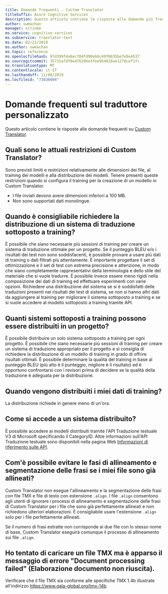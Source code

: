 ```yaml
---
title: Domande frequenti - Custom Translator
titleSuffix: Azure Cognitive Services
description: Questo articolo contiene le risposte alle domande più frequenti sul traduttore personalizzato di servizi cognitivi di Azure.
author: swmachan
manager: nitinme
ms.service: cognitive-services
ms.subservice: translator-text
ms.date: 02/21/2019
ms.author: swmachan
ms.topic: reference
ms.openlocfilehash: 97d399f4a8ec704fd90eb6c49f0835be7e9e4537
ms.sourcegitcommit: 35715a7df8e476286e3fee954818ae1278cef1fc
ms.translationtype: MT
ms.contentlocale: it-IT
ms.lasthandoff: 11/08/2019
ms.locfileid: "73836604"
---
```

# <a name="custom-translator-frequently-asked-questions"></a>Domande frequenti sul traduttore personalizzato

Questo articolo contiene le risposte alle domande frequenti su [Custom Translator](https://portal.customtranslator.azure.ai).

## <a name="what-are-the-current-restrictions-in-custom-translator"></a>Quali sono le attuali restrizioni di Custom Translator?

Sono previsti limiti e restrizioni relativamente alle dimensioni dei file, al training dei modelli e alla distribuzione dei modelli. Tenere presenti queste restrizioni quando si configura il training per la creazione di un modello in Custom Translator.

- I file inviati devono avere dimensioni inferiori a 100 MB.
- Non sono supportati dati monolingue.

## <a name="when-should-i-request-deployment-for-a-translation-system-that-has-been-trained"></a>Quando è consigliabile richiedere la distribuzione di un sistema di traduzione sottoposto a training?

È possibile che siano necessarie più sessioni di training per creare un sistema di traduzione ottimale per un progetto. Se il punteggio BLEU e/o i risultati dei test non sono soddisfacenti, è possibile provare a usare più dati di training o dati filtrati più attentamente. È importante progettare il set di ottimizzazione e il set di test con estrema precisione e attenzione, in modo che siano completamente rappresentativi della terminologia e dello stile del materiale che si vuole tradurre. È possibile invece essere meno rigidi nella composizione dei dati di training ed effettuare esperimenti con varie opzioni. Richiedere una distribuzione del sistema se si è soddisfatti delle traduzioni presenti nei risultati dei test di sistema, se non si hanno altri dati da aggiungere al training per migliorare il sistema sottoposto a training e se si vuole accedere al modello sottoposto a training tramite API.

## <a name="how-many-trained-systems-can-be-deployed-in-a-project"></a>Quanti sistemi sottoposti a training possono essere distribuiti in un progetto?

È possibile distribuire un solo sistema sottoposto a training per ogni progetto. È possibile che siano necessarie più sessioni di training per creare un sistema di traduzione appropriato per il progetto e si consiglia di richiedere la distribuzione di un modello di training in grado di offrire risultati ottimali. È possibile determinare la qualità del training in base al punteggio BLEU (più alto è il punteggio, migliore è il risultato) ed è opportuno confrontarsi con i revisori prima di decidere se la qualità della traduzione è adeguata per la distribuzione.

## <a name="when-can-i-expect-my-trainings-to-be-deployed"></a>Quando vengono distribuiti i miei dati di training?

La distribuzione richiede in genere meno di un'ora.

## <a name="how-do-you-access-a-deployed-system"></a>Come si accede a un sistema distribuito?

È possibile accedere ai modelli distribuiti tramite l'API Traduzione testuale V3 di Microsoft specificando il CategoryID. Altre informazioni sull'API Traduzione testuale sono disponibili nella pagina Web [Informazioni di riferimento sulle API](https://docs.microsoft.com/azure/cognitive-services/translator/reference/v3-0-reference).

## <a name="how-do-i-skip-alignment-and-sentence-breaking-if-my-data-is-already-sentence-aligned"></a>Com'è possibile evitare le fasi di allineamento e segmentazione delle frasi se i miei file sono già allineati?

Custom Translator non esegue l'allineamento e la segmentazione delle frasi con file TMX e file di testo con estensione `.align`. I file `.align` consentono agli utenti di ignorare i processi di allineamento e segmentazione delle frasi di Custom Translator per i file che sono già perfettamente allineati e non richiedono ulteriori elaborazioni. È consigliabile usare l'estensione `.align` solo per i file perfettamente allineati.

Se il numero di frasi estratte non corrisponde ai due file con lo stesso nome di base, Custom Translator eseguirà comunque il processo di allineamento sui file `.align`.

## <a name="i-tried-uploading-my-tmx-but-it-says-document-processing-failed"></a>Ho tentato di caricare un file TMX ma è apparso il messaggio di errore "Document processing failed" (Elaborazione documento non riuscita).

Verificare che il file TMX sia conforme alle specifiche TMX 1.4b illustrate all'indirizzo <https://www.gala-global.org/tmx-14b>.
